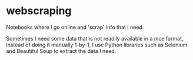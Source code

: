 # webscraping
Notebooks where I go online and 'scrap' info that I need.

Sometimes I need some data that is not readily available in a nice format, instead of doing it manually 1-by-1, I use Python libraries such as Selenium and Beautiful Soup to extract the data I need.
